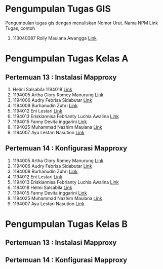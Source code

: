 # Pengumpulan Tugas GIS
Pengumpulan tugas gis dengan menuliskan
Nomor Urut. Nama NPM Link Tugas, contoh
1. 113040087 Rolly Maulana Awangga [Link](https://kampus.awangga.net/)

# Pengumpulan Tugas Kelas A
## Pertemuan 13 : Instalasi Mapproxy
1. Helmi Salsabila 1194018  [Link](https://youtu.be/ttD28Wzfyjk)
2. 1194005 Artha Glory Romey Manurung  [Link](https://youtu.be/Oyglxri-u-w)
3. 1194006 Audry Febrisa Sidabutar [Link](https://youtu.be/a5f3bVDOGCU)
4. 1194008 Burhanudin Zuhri [Link](https://youtu.be/pz-G8vC05r8)
5. 1194012 Eni Lestari  [Link](https://youtu.be/ZnDokjfUiVk)
6. 1194013 Eriskiannisa Febrianty Luchia Awalina  [Link](https://youtu.be/_1WS4Lb6yYc)
7. 1194015 Fanny Devita inggarini [Link](https://youtu.be/kAy5VDX8wEY)
8. 1194025 Muhammad Nazhim Maulana [Link](https://youtu.be/ImbsdKH3lw8)
9. 1194007 Ayu Lestari Nasution [Link](https://youtu.be/h_WyVAaOWjM)


## Pertemuan 14 : Konfigurasi Mapproxy
1.  1194005 Artha Glory Romey Manurung  [Link](https://youtu.be/FaJsiugD7Pw)
2. 1194006 Audry Febrisa Sidabutar [Link](https://youtu.be/qvIuK9IppOs)
3. 1194008 Burhanudin Zuhri [Link](https://youtu.be/7OAdKpoJ1tE)
4. 1194012 Eni Lestari  [Link](https://youtu.be/XL_gvqy-ZuM)
5. 1194013 Eriskiannisa Febrianty Luchia Awalina  [Link](https://youtu.be/bvaqoRGsUSM)
6. 1194018 Helmi Salsabila [Link](https://youtu.be/ttD28Wzfyjk)
7. 1194015 Fanny Devita inggarini [Link](https://youtu.be/hredCWiHyLU)
8. 1194025 Muhammad Nazhim Maulana [Link](https://youtu.be/ImbsdKH3lw8)
9.  1194007 Ayu Lestari Nasution [Link](https://youtu.be/h_WyVAaOWjM)




# Pengumpulan Tugas Kelas B
## Pertemuan 13 : Instalasi Mapproxy

## Pertemuan 14 : Konfigurasi Mapproxy
